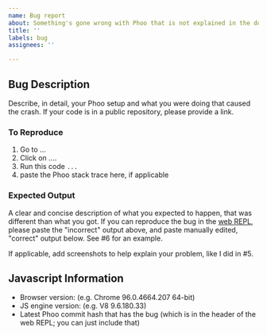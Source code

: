 ```yaml
---
name: Bug report
about: Something's gone wrong with Phoo that is not explained in the docs
title: ''
labels: bug
assignees: ''

---
```


## Bug Description

Describe, in detail, your Phoo setup and what you were doing that caused the crash. 
If your code is in a public repository, please provide a link. 

### To Reproduce 

1. Go to ...
2. Click on ....
3. Run this code `...`
4. paste the Phoo stack trace here, if applicable

### Expected Output

A clear and concise description of what you expected to happen, that was different than what you got.
If you can reproduce the bug in the [web REPL](https://phoo-lang.github.io/), please paste the "incorrect" output above, and paste manually edited, "correct" output below. See #6 for an example.

If applicable, add screenshots to help explain your problem, like I did in #5.

## Javascript Information

* Browser version: (e.g. Chrome 96.0.4664.207 64-bit)
* JS engine version: (e.g. V8 9.6.180.33)
* Latest Phoo commit hash that has the bug (which is in the header of the web REPL; you can just include that)

